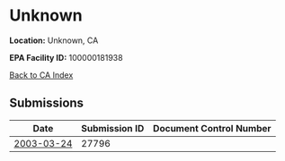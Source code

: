 # Unknown

**Location:** Unknown, CA

**EPA Facility ID:** 100000181938

[Back to CA Index](../../index.md)

## Submissions

| Date | Submission ID | Document Control Number |
|------|--------------|-------------------------|
| [2003-03-24](submissions/27796.md) | 27796 |  |
